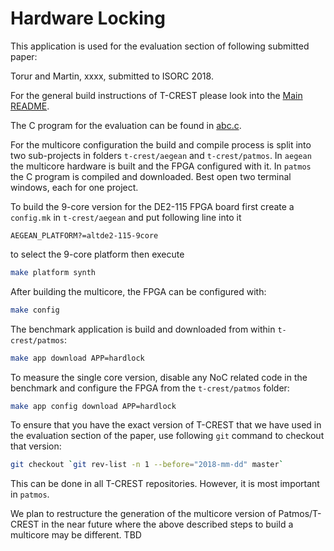 # Hardware Locking

This application is used for the evaluation section of following submitted paper:

Torur and Martin, xxxx, submitted to ISORC 2018.

For the general build instructions of T-CREST please look into the
[Main README](../../../README.md).

The C program for the evaluation can be found in [abc.c](abc.c).

For the multicore configuration the build and compile process is split
into two sub-projects in folders `t-crest/aegean` and `t-crest/patmos`.
In `aegean` the multicore hardware is built and the FPGA configured with it.
In `patmos` the C program is compiled and downloaded.
Best open two terminal windows, each for one project.

To build the 9-core version for the DE2-115 FPGA board first create a
`config.mk` in `t-crest/aegean` and put following line into it
```
AEGEAN_PLATFORM?=altde2-115-9core
```
to select the 9-core platform then execute
```bash
make platform synth
```

After building the multicore, the FPGA can be configured with:
```bash
make config
```

The benchmark application is build and downloaded from within `t-crest/patmos`:
```bash
make app download APP=hardlock
```

To measure the single core version, disable any NoC related code in the
benchmark and configure the FPGA from the `t-crest/patmos` folder:
```bash
make app config download APP=hardlock
```

To ensure that you have the exact version of T-CREST that we have used in the
evaluation section of the paper, use following `git` command to checkout that version:

```bash
git checkout `git rev-list -n 1 --before="2018-mm-dd" master`
```

This can be done in all T-CREST repositories. However, it is most important
in `patmos`.

We plan to restructure the generation of the
multicore version of Patmos/T-CREST in the near future where the above described
steps to build a multicore may be different. TBD

